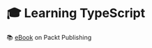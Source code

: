 # :mortar_board: Learning TypeScript

:books: [eBook][ebook] on Packt Publishing

[ebook]: https://www.packtpub.com/web-development/learning-typescript
